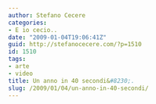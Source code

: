 ```yaml
---
author: Stefano Cecere
categories:
- E io cecio..
date: "2009-01-04T19:06:41Z"
guid: http://stefanocecere.com/?p=1510
id: 1510
tags:
- arte
- video
title: Un anno in 40 secondi&#8230;.
slug: /2009/01/04/un-anno-in-40-secondi/
---
```



